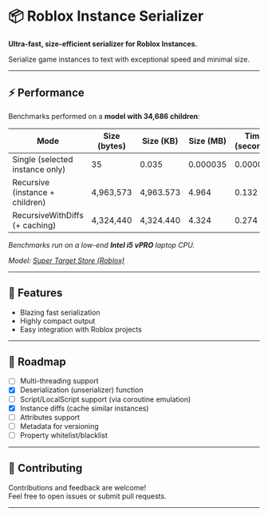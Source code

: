 # 📦 Roblox Instance Serializer

**Ultra-fast, size-efficient serializer for Roblox Instances.**

Serialize game instances to text with exceptional speed and minimal size.

---

## ⚡ Performance

Benchmarks performed on a **model with 34,686 children**:

| Mode                                   | Size (bytes) | Size (KB)  | Size (MB)  | Time (seconds)        |
|----------------------------------------|--------------|------------|------------|-----------------------|
| Single (selected instance only)        | 35           | 0.035      | 0.000035   | 0.000027              |
| Recursive (instance + children)        | 4,963,573    | 4,963.573  | 4.964      | 0.132                 |
| RecursiveWithDiffs (+ caching)         | 4,324,440    | 4,324.440  | 4.324      | 0.274                 |

_Benchmarks run on a low-end **Intel i5 vPRO** laptop CPU._

_Model: [Super Target Store (Roblox)](https://create.roblox.com/store/asset/6700116748/Super-Target-Store)_

---

## 🚀 Features

- Blazing fast serialization
- Highly compact output
- Easy integration with Roblox projects

---

## 📝 Roadmap

- [ ] Multi-threading support
- [x] Deserialization (unserializer) function
- [ ] Script/LocalScript support (via coroutine emulation)
- [x] Instance diffs (cache similar instances)
- [ ] Attributes support
- [ ] Metadata for versioning
- [ ] Property whitelist/blacklist

---

## 🤝 Contributing

Contributions and feedback are welcome!  
Feel free to open issues or submit pull requests.

---
